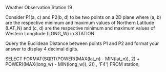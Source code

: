 Weather Observation Station 19

Consider P1(a, c) and P2(b, d) to be two points on a 2D plane where (a, b) are the respective minimum and maximum values of Northern Latitude (LAT_N) and (c, d) are the respective minimum and maximum values of Western Longitude (LONG_W) in STATION.

Query the Euclidean Distance between points P1 and P2 and format your answer to display 4 decimal digits.


SELECT FORMAT(SQRT(POWER((MAX(lat_n) - MIN(lat_n)), 2) + POWER((MAX(long_w) - MIN(long_w)), 2)) , 'F4') FROM station;
